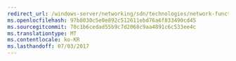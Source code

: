 ```yaml
---
redirect_url: /windows-server/networking/sdn/technologies/network-function-virtualization/software-load-balancing-for-sdn
ms.openlocfilehash: 97b8030c5e0e892c512611ebd76a6f833490cd45
ms.sourcegitcommit: 70c1b6cedad55b9c7d2068c9aa4891c6c533ee4c
ms.translationtype: MT
ms.contentlocale: ko-KR
ms.lasthandoff: 07/03/2017
---
```

